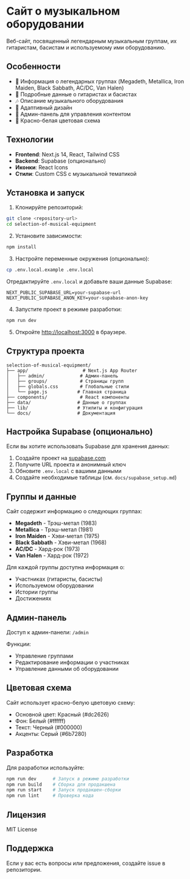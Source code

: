 # Сайт о музыкальном оборудовании

Веб-сайт, посвященный легендарным музыкальным группам, их гитаристам, басистам и используемому ими оборудованию.

## Особенности

- 🎸 Информация о легендарных группах (Megadeth, Metallica, Iron Maiden, Black Sabbath, AC/DC, Van Halen)
- 🎵 Подробные данные о гитаристах и басистах
- 🎶 Описание музыкального оборудования
- 📱 Адаптивный дизайн
- 🔧 Админ-панель для управления контентом
- 🎨 Красно-белая цветовая схема

## Технологии

- **Frontend**: Next.js 14, React, Tailwind CSS
- **Backend**: Supabase (опционально)
- **Иконки**: React Icons
- **Стили**: Custom CSS с музыкальной тематикой

## Установка и запуск

1. Клонируйте репозиторий:
```bash
git clone <repository-url>
cd selection-of-musical-equipment
```

2. Установите зависимости:
```bash
npm install
```

3. Настройте переменные окружения (опционально):
```bash
cp .env.local.example .env.local
```

Отредактируйте `.env.local` и добавьте ваши данные Supabase:
```env
NEXT_PUBLIC_SUPABASE_URL=your-supabase-url
NEXT_PUBLIC_SUPABASE_ANON_KEY=your-supabase-anon-key
```

4. Запустите проект в режиме разработки:
```bash
npm run dev
```

5. Откройте [http://localhost:3000](http://localhost:3000) в браузере.

## Структура проекта

```
selection-of-musical-equipment/
├── app/                    # Next.js App Router
│   ├── admin/             # Админ-панель
│   ├── groups/            # Страницы групп
│   ├── globals.css        # Глобальные стили
│   └── page.js           # Главная страница
├── components/            # React компоненты
├── data/                 # Данные о группах
├── lib/                  # Утилиты и конфигурация
└── docs/                 # Документация
```

## Настройка Supabase (опционально)

Если вы хотите использовать Supabase для хранения данных:

1. Создайте проект на [supabase.com](https://supabase.com)
2. Получите URL проекта и анонимный ключ
3. Обновите `.env.local` с вашими данными
4. Создайте необходимые таблицы (см. `docs/supabase_setup.md`)

## Группы и данные

Сайт содержит информацию о следующих группах:

- **Megadeth** - Трэш-метал (1983)
- **Metallica** - Трэш-метал (1981)
- **Iron Maiden** - Хэви-метал (1975)
- **Black Sabbath** - Хэви-метал (1968)
- **AC/DC** - Хард-рок (1973)
- **Van Halen** - Хард-рок (1972)

Для каждой группы доступна информация о:
- Участниках (гитаристы, басисты)
- Используемом оборудовании
- Истории группы
- Достижениях

## Админ-панель

Доступ к админ-панели: `/admin`

Функции:
- Управление группами
- Редактирование информации о участниках
- Управление данными об оборудовании

## Цветовая схема

Сайт использует красно-белую цветовую схему:
- Основной цвет: Красный (#dc2626)
- Фон: Белый (#ffffff)
- Текст: Черный (#000000)
- Акценты: Серый (#6b7280)

## Разработка

Для разработки используйте:

```bash
npm run dev      # Запуск в режиме разработки
npm run build    # Сборка для продакшена
npm run start    # Запуск продакшен-сборки
npm run lint     # Проверка кода
```

## Лицензия

MIT License

## Поддержка

Если у вас есть вопросы или предложения, создайте issue в репозитории.
